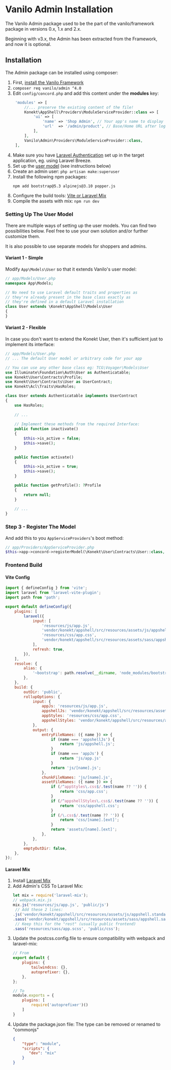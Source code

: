 # Vanilo Admin Installation

The Vanilo Admin package used to be the part of the vanilo/framework package in versions 0.x, 1.x and 2.x.

Beginning with v3.x, the Admin has been extracted from the Framework, and now it is optional.

## Installation

The Admin package can be installed using composer:

1. First, [install the Vanilo Framework](/docs/{{version}}/installation)
2. `composer req vanilo/admin ^4.0`
3. Edit `config/concord.php` and add this content under the **modules** key:
   ```php
    'modules' => [
        //... preserve the existing content of the file!
        Konekt\AppShell\Providers\ModuleServiceProvider::class => [
            'ui' => [
                'name' => 'Shop Admin', // Your app's name to display on admin
                'url'  => '/admin/product', // Base/Home URL after login (eg. dashboard)
            ],
        ],
        Vanilo\Admin\Providers\ModuleServiceProvider::class,  
    ],
   ```
4. Make sure you have [Laravel Authentication](https://laravel.com/docs/10.x/authentication) set up in the target application, eg. using Laravel Breeze.
5. Set up the [user model](#setting-up-the-user-model) (see instructions below)
6. Create an admin user: `php artisan make:superuser`
7. Install the following npm packages: 
   ```bash
   npm add bootstrap@5.3 alpinejs@3.10 popper.js
   ```
8. Configure the build tools: [Vite or Laravel Mix](#vite-or-laravel-mix)
9. Compile the assets with mix: `npm run dev`

### Setting Up The User Model

There are multiple ways of setting up the user models. You can find two possibilities below.
Feel free to use your own solution and/or further customize them.

It is also possible to use separate models for shoppers and admins.

#### Variant 1 - Simple

Modify `App\Models\User` so that it extends Vanilo's user model:

```php
// app/Models/User.php
namespace App\Models;

// No need to use Laravel default traits and properties as
// they're already present in the base class exactly as
// they're defined in a default Laravel installation
class User extends \Konekt\AppShell\Models\User
{
}
```

#### Variant 2 - Flexible

In case you don't want to extend the Konekt User, then it's sufficient just to implement its
interface:

```php
// app/Models/User.php
// ... The default User model or arbitrary code for your app

// You can use any other base class eg: TCG\Voyager\Models\User
use Illuminate\Foundation\Auth\User as Authenticatable;
use Konekt\User\Contracts\Profile;
use Konekt\User\Contracts\User as UserContract;
use Konekt\Acl\Traits\HasRoles;

class User extends Authenticatable implements UserContract
{
    use HasRoles;
    
    // ...
    
    // Implement these methods from the required Interface:
    public function inactivate()
    {
        $this->is_active = false;
        $this->save();
    }

    public function activate()
    {
        $this->is_active = true;
        $this->save();
    }

    public function getProfile(): ?Profile
    {
        return null;
    }
    
    // ...
}
```

### Step 3 - Register The Model

And add this to you `AppServiceProviders`'s boot method:

```php
// app/Providers/AppServiceProvider.php
$this->app->concord->registerModel(\Konekt\User\Contracts\User::class, \App\Models\User::class);
```

### Frontend Build

#### Vite Config

```javascript
import { defineConfig } from 'vite';
import laravel from 'laravel-vite-plugin';
import path from 'path';

export default defineConfig({
    plugins: [
        laravel({
            input: [
                'resources/js/app.js',
                'vendor/konekt/appshell/src/resources/assets/js/appshell.standalone.js',
                'resources/css/app.css',
                'vendor/konekt/appshell/src/resources/assets/sass/appshell.sass',
            ],
            refresh: true,
        }),
    ],
    resolve: {
        alias: {
            '~bootstrap': path.resolve(__dirname, 'node_modules/bootstrap'),
        },
    },
    build: {
        outDir: 'public',
        rollupOptions: {
            input: {
                appJs: 'resources/js/app.js',
                appshellJs: 'vendor/konekt/appshell/src/resources/assets/js/appshell.standalone.js',
                appStyles: 'resources/css/app.css',
                appshellStyles: 'vendor/konekt/appshell/src/resources/assets/sass/appshell.sass',
            },
            output: {
                entryFileNames: ({ name }) => {
                    if (name === 'appshellJs') {
                        return 'js/appshell.js';
                    }
                    if (name === 'appJs') {
                        return 'js/app.js'
                    }
                    return 'js/[name].js';
                },
                chunkFileNames: 'js/[name].js',
                assetFileNames: ({ name }) => {
                    if (/^appStyles\.css$/.test(name ?? '')) {
                        return 'css/app.css';
                    }
                    if (/^appshellStyles\.css$/.test(name ?? '')) {
                        return 'css/appshell.css';
                    }
                    if (/\.css$/.test(name ?? '')) {
                        return 'css/[name].[ext]';
                    }
                    return 'assets/[name].[ext]';
                },
            },
        },
        emptyOutDir: false,
    },
});
```

#### Laravel Mix

1. Install [Laravel Mix](https://laravel-mix.com/docs/6.0/installation)
2. Add Admin's CSS To Laravel Mix:  
   ```javascript
   let mix = require('laravel-mix');
   // webpack.mix.js
   mix.js('resources/js/app.js', 'public/js')
    // Add these 2 lines:
   .js('vendor/konekt/appshell/src/resources/assets/js/appshell.standalone.js', 'public/js/appshell.js')
   .sass('vendor/konekt/appshell/src/resources/assets/sass/appshell.sass', 'public/css')
    // Keep this for the "rest" (usually public frontend)
   .sass('resources/sass/app.scss', 'public/css');
   ```
3. Update the postcss.config.file to ensure compatibility with webpack and laravel-mix:  
    ```javascript
    // From
    export default {
        plugins: {
            tailwindcss: {},
            autoprefixer: {},
        },
    };
    
    // To
    module.exports = {
        plugins: [
            require('autoprefixer')()
        ]
    }
    ```
4. Update the package.json file:
   The type can be removed or renamed to "commonjs"  
    ```json
   {                
        "type": "module", 
        "scripts": {
           "dev": "mix"
        }
   }
    ```
